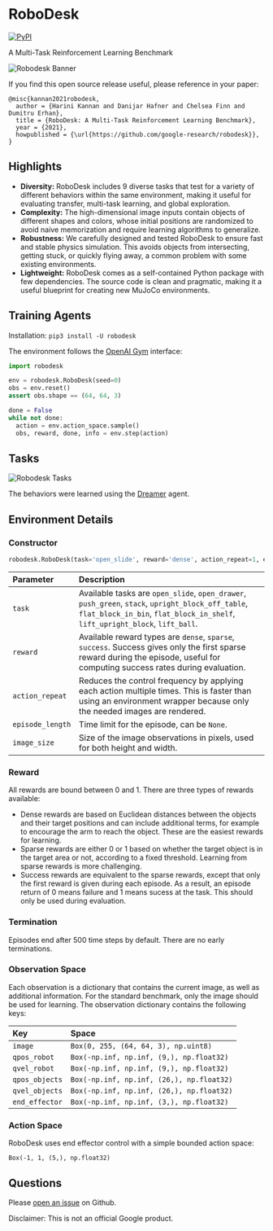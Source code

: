 # RoboDesk

[![PyPI](https://img.shields.io/pypi/v/robodesk.svg)](https://pypi.python.org/pypi/robodesk/#history)

A Multi-Task Reinforcement Learning Benchmark

![Robodesk Banner](https://i.imgur.com/1qp1SUh.gif)

If you find this open source release useful, please reference in your paper:

```
@misc{kannan2021robodesk,
  author = {Harini Kannan and Danijar Hafner and Chelsea Finn and Dumitru Erhan},
  title = {RoboDesk: A Multi-Task Reinforcement Learning Benchmark},
  year = {2021},
  howpublished = {\url{https://github.com/google-research/robodesk}},
}
```

## Highlights

- **Diversity:** RoboDesk includes 9 diverse tasks that test for a variety of different behaviors within the same environment, making it useful for evaluating transfer, multi-task learning, and global exploration.
- **Complexity:** The high-dimensional image inputs contain objects of different shapes and colors, whose initial positions are randomized to avoid naive memorization and require learning algorithms to generalize.
- **Robustness:** We carefully designed and tested RoboDesk to ensure fast and stable physics simulation. This avoids objects from intersecting, getting stuck, or quickly flying away, a common problem with some existing environments.
- **Lightweight:** RoboDesk comes as a self-contained Python package with few dependencies. The source code is clean and pragmatic, making it a useful blueprint for creating new MuJoCo environments.

## Training Agents

Installation: `pip3 install -U robodesk`

The environment follows the [OpenAI Gym][gym] interface:

```py
import robodesk

env = robodesk.RoboDesk(seed=0)
obs = env.reset()
assert obs.shape == (64, 64, 3)

done = False
while not done:
  action = env.action_space.sample()
  obs, reward, done, info = env.step(action)
```

[gym]: https://github.com/openai/gym

## Tasks

![Robodesk Tasks](https://i.imgur.com/OwTT2pk.gif)

The behaviors were learned using the [Dreamer](https://github.com/danijar/dreamer) agent.

## Environment Details

### Constructor

```py
robodesk.RoboDesk(task='open_slide', reward='dense', action_repeat=1, episode_length=500, image_size=64)
```

| Parameter | Description |
| :-------- | :---------- |
| `task` | Available tasks are `open_slide`, `open_drawer`, `push_green`, `stack`, `upright_block_off_table`, `flat_block_in_bin`, `flat_block_in_shelf`, `lift_upright_block`, `lift_ball`.  |
| `reward` | Available reward types are `dense`, `sparse`, `success`. Success gives only the first sparse reward during the episode, useful for computing success rates during evaluation. |
| `action_repeat` | Reduces the control frequency by applying each action multiple times. This is faster than using an environment wrapper because only the needed images are rendered. |
| `episode_length` | Time limit for the episode, can be `None`. |
| `image_size` | Size of the image observations in pixels, used for both height and width. |

### Reward

All rewards are bound between 0 and 1. There are three types of rewards available:

- Dense rewards are based on Euclidean distances between the objects and their target positions and can include additional terms, for example to encourage the arm to reach the object. These are the easiest rewards for learning.
- Sparse rewards are either 0 or 1 based on whether the target object is in the target area or not, according to a fixed threshold. Learning from sparse rewards is more challenging.
- Success rewards are equivalent to the sparse rewards, except that only the first reward is given during each episode. As a result, an episode return of 0 means failure and 1 means sucess at the task. This should only be used during evaluation.

### Termination

Episodes end after 500 time steps by default. There are no early terminations.

### Observation Space

Each observation is a dictionary that contains the current image, as well as additional information. For the standard benchmark, only the image should be used for learning. The observation dictionary contains the following keys:

| Key | Space |
| :-- | :---- |
| `image` | `Box(0, 255, (64, 64, 3), np.uint8)` |
| `qpos_robot` | `Box(-np.inf, np.inf, (9,), np.float32)` |
| `qvel_robot` | `Box(-np.inf, np.inf, (9,), np.float32)` |
| `qpos_objects` | `Box(-np.inf, np.inf, (26,), np.float32)` |
| `qvel_objects` | `Box(-np.inf, np.inf, (26,), np.float32)` |
| `end_effector` | `Box(-np.inf, np.inf, (3,), np.float32)` |

### Action Space

RoboDesk uses end effector control with a simple bounded action space:

```
Box(-1, 1, (5,), np.float32)
```

## Questions

Please [open an issue][issues] on Github.

[issues]: https://github.com/google-research/robodesk/issues

Disclaimer: This is not an official Google product.
